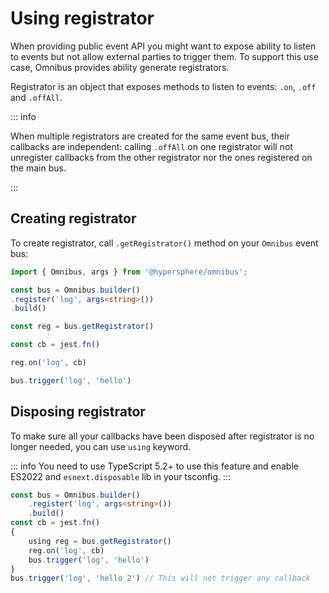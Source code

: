 # Using registrator

When providing public event API you might want to expose ability to listen to events but not allow external parties to trigger them. To support this use case, Omnibus provides ability generate registrators.

Registrator is an object that exposes methods to listen to events: `.on`, `.off` and `.offAll`.


::: info

When multiple registrators are created for the same event bus, their callbacks are independent: calling `.offAll` on one registrator will not unregister callbacks from the other registrator nor the ones registered on the main bus.

:::

## Creating registrator

To create registrator, call `.getRegistrator()` method on your `Omnibus` event bus:
```ts
import { Omnibus, args } from '@hypersphere/omnibus';

const bus = Omnibus.builder()
.register('log', args<string>())
.build()

const reg = bus.getRegistrator()

const cb = jest.fn()

reg.on('log', cb)

bus.trigger('log', 'hello')
```


## Disposing registrator

To make sure all your callbacks have been disposed after registrator is no longer needed, you can use `using` keyword.

::: info
You need to use TypeScript 5.2+ to use this feature and enable ES2022 and `esnext.disposable` lib in your tsconfig.
:::

```ts
const bus = Omnibus.builder()
    .register('log', args<string>())
    .build()
const cb = jest.fn()
{
    using reg = bus.getRegistrator()
    reg.on('log', cb)
    bus.trigger('log', 'hello')
}
bus.trigger('log', 'hello 2') // This will not trigger any callback
```
